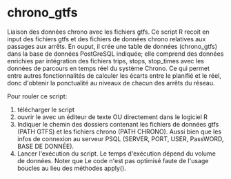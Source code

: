 # chrono_gtfs
Liaison des données chrono avec les fichiers gtfs. Ce script R recoit en input des fichiers gtfs et des fichiers de données chrono relatives aux passages aux arrêts. En ouput, il crée une table de données  (chrono_gtfs) dans la base de données PostGreSQL indiquée; elle comprend des données enrichies par intégration des fichiers trips, stops, stop_times avec les données de parcours en temps réel du système Chrono. Ce qui permet entre autres fonctionnalités de calculer les écarts entre le planifié et le réel, donc d'obtenir la ponctualité au niveaux de chacun des arrêts du réseau.

Pour rouler ce script:
1) télécharger le script
2) ouvrir le avec un éditeur de texte OU directement dans  le logiciel R
3) Indiquer le chemin des dossiers contenant les fichiers de données gtfs (PATH GTFS) et les fichiers chrono (PATH CHRONO). 
   Aussi bien que les infos de connexion au serveur PSQL (SERVER, PORT, USER, PassWORD, BASE DE DONNÉE).
4) Lancer l'exécution du script. Le temps d'exécution dépend du volume de données. 
   Noter que Le code n'est pas optimisé faute de l'usage boucles au lieu des méthodes apply().
